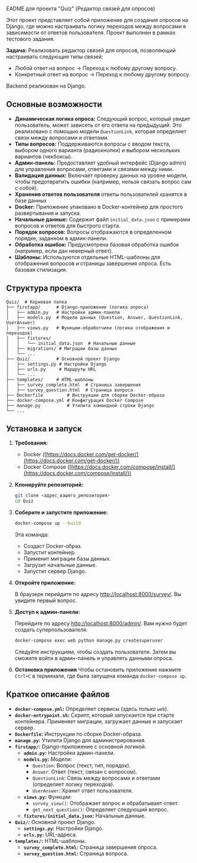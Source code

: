 EADME для проекта "Quiz" (Редактор связей для опросов)

Этот проект представляет собой приложение для создания опросов на Django, где можно настраивать логику переходов между вопросами в зависимости от ответов пользователя. Проект выполнен в рамках тестового задания.

**Задача:** Реализовать редактор связей для опросов, позволяющий настраивать следующие типы связей:

*   Любой ответ на вопрос → Переход к любому другому вопросу.
*   Конкретный ответ на вопрос → Переход к любому другому вопросу.

Backend реализован на Django.

## Основные возможности

*   **Динамическая логика опроса:**  Следующий вопрос, который увидит пользователь, может зависеть от его ответа на предыдущий. Это реализовано с помощью модели `QuestionLink`, которая определяет связи между вопросами и ответами.
*   **Типы вопросов:** Поддерживаются вопросы с вводом текста, выбором одного варианта (радиокнопки) и выбором нескольких вариантов (чекбоксы).
*   **Админ-панель:** Предоставляет удобный интерфейс (Django admin) для управления вопросами, ответами и связями между ними.
*   **Валидация данных:**  Включает проверку данных на уровне модели, чтобы предотвратить ошибки (например, нельзя связать вопрос сам с собой).
* **Хранения ответов пользователя** ответы пользователей хранятся в базе данных
*   **Docker:** Приложение упаковано в Docker-контейнер для простого развертывания и запуска.
*   **Начальные данные:**  Содержит файл `initial_data.json` с примерами вопросов и ответов для быстрого старта.
*   **Порядок вопросов:** Вопросы отображаются в определенном порядке, заданном в админ-панели.
*   **Обработка ошибок:**  Предусмотрена базовая обработка ошибок (например, если дан неверный ответ).
*   **Шаблоны:** Используются отдельные HTML-шаблоны для отображения вопросов и страницы завершения опроса. Есть базовая стилизация.

## Структура проекта

```
Quiz/  # Корневая папка
├── firstapp/      # Django-приложение (логика опроса)
│   ├── admin.py   # Настройки админ-панели
│   ├── models.py  # Модели данных (Question, Answer, QuestionLink, UserAnswer)
│   ├── views.py   # Функции-обработчики (логика отображения и переходов)
│   ├── fixtures/
│   │   └── initial_data.json  # Начальные данные
│   ├── migrations/ # Миграции базы данных
│   └── ...
├── Quiz/          # Основной проект Django
│   ├── settings.py # Настройки Django
│   ├── urls.py     # Маршруты URL
│   └── ...
├── templates/     # HTML-шаблоны
│   ├── survey_complete.html  # Страница завершения
│   ├── survey_question.html  # Страница вопроса
├── Dockerfile         # Инструкции для сборки Docker-образа
├── docker-compose.yml # Конфигурация Docker Compose
├── manage.py          # Утилита командной строки Django
└── ...
```

## Установка и запуск

1.  **Требования:**
    *   Docker ([https://docs.docker.com/get-docker/](https://docs.docker.com/get-docker/))
    *   Docker Compose ([https://docs.docker.com/compose/install/](https://docs.docker.com/compose/install/))

2.  **Клонируйте репозиторий:**

    ```bash
    git clone <адрес_вашего_репозитория>
    cd Quiz
    ```

3.  **Соберите и запустите приложение:**

    ```bash
    docker-compose up --build
    ```
    Эта команда:

    *   Создаст Docker-образ.
    *   Запустит контейнер.
    *   Применит миграции базы данных.
    *   Загрузит начальные данные.
    *   Запустит сервер Django.

4.  **Откройте приложение:**

    В браузере перейдите по адресу [http://localhost:8000/survey/](http://localhost:8000/survey/).  Вы увидите первый вопрос.

5.  **Доступ к админ-панели:**

    Перейдите по адресу [http://localhost:8000/admin/](http://localhost:8000/admin/).  Вам нужно будет создать суперпользователя:

    ```bash
    docker-compose exec web python manage.py createsuperuser
    ```

    Следуйте инструкциям, чтобы создать пользователя.  Затем вы сможете войти в админ-панель и управлять данными опроса.
6. **Остановка приложения**
Чтобы остановить приложение нажмите `Ctrl+C` в терминале, где была запущена команда `docker-compose up`.

## Краткое описание файлов

*   **`docker-compose.yml`:**  Определяет сервисы (здесь только `web`).
*   **`docker-entrypoint.sh`:**  Скрипт, который запускается при старте контейнера.  Применяет миграции, загружает данные и запускает сервер.
*   **`Dockerfile`:** Инструкции по сборке Docker-образа.
*   **`manage.py`:**  Утилита Django для администрирования.
*   **`firstapp/`:**  Django-приложение с основной логикой.
    *   **`admin.py`:**  Настройки админ-панели.
    *   **`models.py`:** Модели:
        *   `Question`: Вопрос (текст, тип, порядок).
        *   `Answer`: Ответ (текст, связан с вопросом).
        *   `QuestionLink`: Связь между вопросами и ответами (определяет логику переходов).
        *    `UserAnswer`: Хранит ответ пользователя.
    *   **`views.py`:**  Функции:
        *   `survey_view()`:  Отображает вопрос и обрабатывает ответ.
        *   `get_next_question()`:  Определяет следующий вопрос.
    *   **`fixtures/initial_data.json`:** Начальные данные.
*   **`Quiz/`:**  Основной проект Django.
    *   **`settings.py`:**  Настройки Django.
    *   **`urls.py`:**  URL-адреса.
*   **`templates/`:**  HTML-шаблоны.
    *   **`survey_complete.html`:**  Страница завершения опроса.
    *   **`survey_question.html`:**  Страница вопроса.



